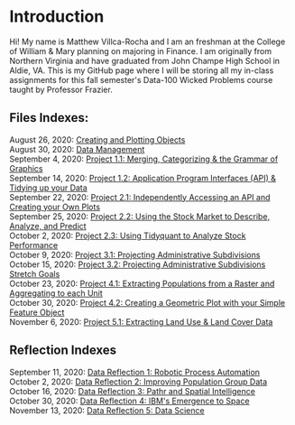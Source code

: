 # Introduction
Hi! My name is Matthew Villca-Rocha and I am an freshman at the College of William & Mary planning on majoring in Finance. I am originally from Northern Virginia and have graduated from John Champe High School in Aldie, VA. This is my GitHub page where I will be storing all my in-class assignments for this fall semester's Data-100 Wicked Problems course taught by Professor Frazier. 

## Files Indexes:

August 26, 2020: [Creating and Plotting Objects](creating_objects.md) <br />
August 30, 2020: [Data Management](data_mgt.md) <br />
September 4, 2020: [Project 1.1: Merging, Categorizing & the Grammar of Graphics](project_1.1.md) <br />
September 14, 2020: [Project 1.2: Application Program Interfaces (API) & Tidying up your Data](project_1.2.md) <br />
September 22, 2020: [Project 2.1: Independently Accessing an API and Creating your Own Plots](project_2.1.md) <br />
September 25, 2020: [Project 2.2: Using the Stock Market to Describe, Analyze, and Predict](project_2.2.md) <br />
October 2, 2020:  [Project 2.3: Using Tidyquant to Analyze Stock Performance](project_2.3.md) <br />
October 9, 2020: [Project 3.1: Projecting Administrative Subdivisions](project_3.1.md) <br />
October 15, 2020: [Project 3.2: Projecting Administrative Subdivisions Stretch Goals](project_3.2.md) <br />October 23, 2020: [Project 4.1: Extracting Populations from a Raster and Aggregating to each Unit](project_4.1.md) <br />October 30, 2020: [Project 4.2: Creating a Geometric Plot with your Simple Feature Object](project_4.2.md)<br />November 6, 2020: [Project 5.1: Extracting Land Use & Land Cover Data](project_5.1.md)<br />



## Reflection Indexes

September 11, 2020: [Data Reflection 1: Robotic Process Automation](df1.md) <br />October 2, 2020:  [Data Reflection 2: Improving Population Group Data](df2.md) <br />October 16, 2020: [Data Reflection 3: Pathr and Spatial Intelligence](df3.md)  <br />October 30, 2020: [Data Reflection 4: IBM's Emergence to Space](df4.md) <br />November 13, 2020: [Data Reflection 5: Data Science](df5.md) <br />

